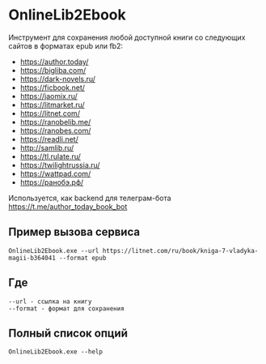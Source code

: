 # OnlineLib2Ebook
Инструмент для сохранения любой доступной книги со следующих сайтов в форматах epub или fb2:
* https://author.today/
* https://bigliba.com/
* https://dark-novels.ru/
* https://ficbook.net/
* https://jaomix.ru/
* https://litmarket.ru/
* https://litnet.com/
* https://ranobelib.me/
* https://ranobes.com/
* https://readli.net/
* http://samlib.ru/
* https://tl.rulate.ru/
* https://twilightrussia.ru/
* https://wattpad.com/
* https://ранобэ.рф/

Используется, как backend для телеграм-бота https://t.me/author_today_book_bot

## Пример вызова сервиса
```
OnlineLib2Ebook.exe --url https://litnet.com/ru/book/kniga-7-vladyka-magii-b364041 --format epub
```

## Где 
```
--url - ссылка на книгу
--format - формат для сохранения
```

## Полный список опций 

```
OnlineLib2Ebook.exe --help
```
